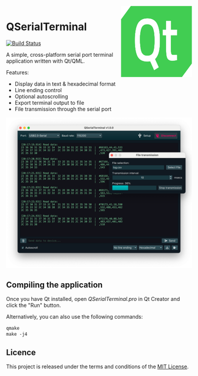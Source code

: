 <a href="#">
    <img width="192px" height="192px" src="doc/icon.svg" align="right" />
</a>

# QSerialTerminal

[![Build Status](https://github.com/alex-spataru/QSerialTerminal/workflows/Build/badge.svg)](https://github.com/alex-spataru/QSerialTerminal/actions)

A simple, cross-platform serial port terminal application written with Qt/QML.

Features:
- Display data in text & hexadecimal format
- Line ending control
- Optional autoscrolling
- Export terminal output to file
- File transmission through the serial port

![Main window screenshot](doc/screenshot.png)

## Compiling the application

Once you have Qt installed, open *QSerialTerminal.pro* in Qt Creator and click the "Run" button.

Alternatively, you can also use the following commands:

	qmake
	make -j4

## Licence

This project is released under the terms and conditions of the [MIT License](LICENSE.md).

